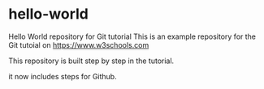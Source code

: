 # hello-world
Hello World repository for Git tutorial
This is an example repository for the Git tutoial on https://www.w3schools.com

This repository is built step by step in the tutorial.


it now includes steps for Github.

